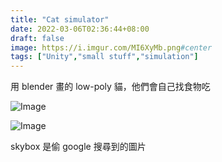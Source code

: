 ```yaml
---
title: "Cat simulator"
date: 2022-03-06T02:36:44+08:00
draft: false
image: https://i.imgur.com/MI6XyMb.png#center
tags: ["Unity","small stuff","simulation"]
---
```




用 blender 畫的 low-poly 貓，他們會自己找食物吃

![Image](https://i.imgur.com/zeDtWNC.png#center)

![Image](https://i.imgur.com/MI6XyMb.png#center)

skybox 是偷 google 搜尋到的圖片
